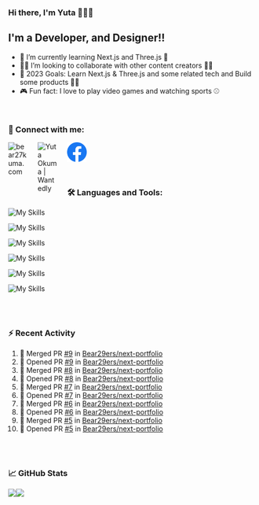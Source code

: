 ### Hi there, I'm Yuta 🤟🏻🐻

## I'm a Developer, and Designer!!

- 🌱 I’m currently learning Next.js and Three.js 🤣
- 👬🏻 I’m looking to collaborate with other content creators 👋🏻
- 🥅 2023 Goals: Learn Next.js & Three.js and some related tech and Build some products 💪🏻
- 🎮 Fun fact: I love to play video games and watching sports ⚾️

<br />

### :wave: Connect with me:

[<img align="left" alt="bear27kuma.com" width="40px" src="https://user-images.githubusercontent.com/39920490/156489586-f125813b-e344-46d6-9306-f5786684b976.jpg" style="margin-right: 20px;" />](https://bear29ers.github.io/)
[<img align="left" alt="Yuta Okuma | Wantedly" width="40px" src="https://user-images.githubusercontent.com/39920490/156489528-fdc520d6-10f1-43b6-8bf8-fadf8dcf1a90.jpg" style="margin-right: 20px;" />](https://www.wantedly.com/id/yuta_okuma_b)
[<img align="left" alt="Yuta Okuma | Facebook" width="40px" src="https://github.com/github/explore/blob/main/topics/facebook/facebook.png?raw=true" style="margin-right: 20px;" />](https://www.facebook.com/kumakuma1129/)

[//]: # '[<img align="left" alt="Yuta Okuma | Instagram" width="40px" src="https://github.com/github/explore/blob/main/topics/instagram/instagram.png?raw=true" />](https://www.instagram.com/bear_27earl/)'

<br />
<br />
<br />
<br />

### :hammer_and_wrench: Languages and Tools:

![My Skills](https://skillicons.dev/icons?i=html,css,sass,tailwind,bootstrap,js)

![My Skills](https://skillicons.dev/icons?i=ts,jquery,react,nextjs,vercel,vue)

![My Skills](https://skillicons.dev/icons?i=nodejs,express,jest,php,laravel,mysql)

![My Skills](https://skillicons.dev/icons?i=docker,git,github,githubactions,aws,linux)

![My Skills](https://skillicons.dev/icons?i=vim,neovim,lua,md,idea,vscode)

![My Skills](https://skillicons.dev/icons?i=atom,webpack,xd,ps,ai,ae)

<br />
<br />

### :zap: Recent Activity

<!--START_SECTION:activity-->

1. 🎉 Merged PR [#9](https://github.com/Bear29ers/next-portfolio/pull/9) in [Bear29ers/next-portfolio](https://github.com/Bear29ers/next-portfolio)
2. 💪 Opened PR [#9](https://github.com/Bear29ers/next-portfolio/pull/9) in [Bear29ers/next-portfolio](https://github.com/Bear29ers/next-portfolio)
3. 🎉 Merged PR [#8](https://github.com/Bear29ers/next-portfolio/pull/8) in [Bear29ers/next-portfolio](https://github.com/Bear29ers/next-portfolio)
4. 💪 Opened PR [#8](https://github.com/Bear29ers/next-portfolio/pull/8) in [Bear29ers/next-portfolio](https://github.com/Bear29ers/next-portfolio)
5. 🎉 Merged PR [#7](https://github.com/Bear29ers/next-portfolio/pull/7) in [Bear29ers/next-portfolio](https://github.com/Bear29ers/next-portfolio)
6. 💪 Opened PR [#7](https://github.com/Bear29ers/next-portfolio/pull/7) in [Bear29ers/next-portfolio](https://github.com/Bear29ers/next-portfolio)
7. 🎉 Merged PR [#6](https://github.com/Bear29ers/next-portfolio/pull/6) in [Bear29ers/next-portfolio](https://github.com/Bear29ers/next-portfolio)
8. 💪 Opened PR [#6](https://github.com/Bear29ers/next-portfolio/pull/6) in [Bear29ers/next-portfolio](https://github.com/Bear29ers/next-portfolio)
9. 🎉 Merged PR [#5](https://github.com/Bear29ers/next-portfolio/pull/5) in [Bear29ers/next-portfolio](https://github.com/Bear29ers/next-portfolio)
10. 💪 Opened PR [#5](https://github.com/Bear29ers/next-portfolio/pull/5) in [Bear29ers/next-portfolio](https://github.com/Bear29ers/next-portfolio)

<!--END_SECTION:activity-->

<br />
<br />

### :chart_with_upwards_trend: GitHub Stats

<div style="display: flex;">
    <a href="https://github.com/Bear29ers">
        <img height="200px;" src="https://github-readme-stats.vercel.app/api?username=Bear29ers&show_icons=true&theme=bear">
    </a>
    <a href="https://github.com/Bear29ers">
        <img height="200px" src="https://github-readme-stats.vercel.app/api/top-langs/?username=Bear29ers&langs_count=6&layout=compact&theme=bear">
    </a>
</div>
